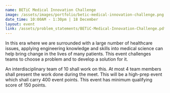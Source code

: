 ```yaml
---
name: BETiC Medical Innovation Challenge
image: /assets/images/portfolio/betic-medical-innovation-challenge.png
date_time: 10:00AM - 1:30pm | 18 December
layout: event
link: /assets/problem_statements/BETiC-Medical-Innovation-Challenge.pdf
---
```

In this era  where we are surrounded with a large number of healthcare issues, applying engineering knowledge and skills into medical science can help bring change in the lives of many patients. This event challenges teams to choose a problem and to develop a solution for it. 

An interdisciplinary team of 10 shall work on this. At most 4 team members shall present the work done during the meet. This will be a high-prep event which shall carry 400 event points. This event has minimum qualifying score of 150 points.  